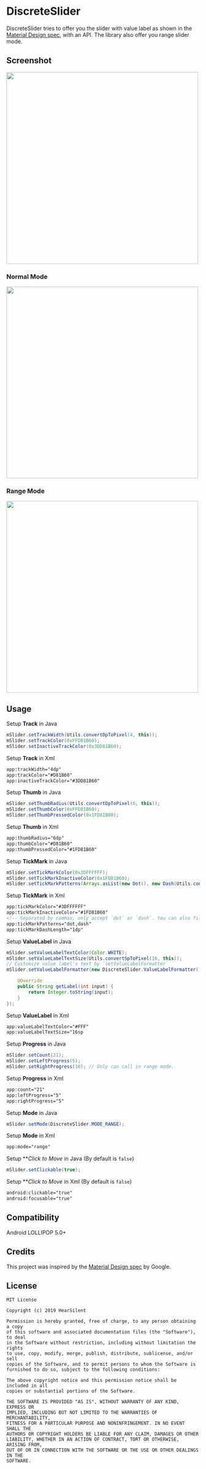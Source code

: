 # DiscreteSlider

DiscreteSlider tries to offer you the slider with value label as shown in the [Material Design spec](https://material.io/design/components/sliders.html), with an API. The library also offer you range slider mode.

## Screenshot
<img src="https://raw.githubusercontent.com/hearsilent/DiscreteSlider/master/screenshots/screenrecord.gif" height="500">

### Normal Mode
<img src="https://raw.githubusercontent.com/hearsilent/DiscreteSlider/master/screenshots/device-2019-04-10-215937.png" height="500">

### Range Mode
<img src="https://raw.githubusercontent.com/hearsilent/DiscreteSlider/master/screenshots/device-2019-04-10-215451.png" height="500">

## Usage
   
Setup **Track** in Java
```java
mSlider.setTrackWidth(Utils.convertDpToPixel(4, this));
mSlider.setTrackColor(0xFFD81B60);
mSlider.setInactiveTrackColor(0x3DD81B60);
```
   
Setup **Track** in Xml
```xml
app:trackWidth="4dp"
app:trackColor="#D81B60"
app:inactiveTrackColor="#3DD81B60"
```
   
Setup **Thumb** in Java
```java
mSlider.setThumbRadius(Utils.convertDpToPixel(6, this));
mSlider.setThumbColor(0xFFD81B60);
mSlider.setThumbPressedColor(0x1FD81B60);
```
   
Setup **Thumb** in Xml
```xml
app:thumbRadius="6dp"
app:thumbColor="#D81B60"
app:thumbPressedColor="#1FD81B60"
```
   
Setup **TickMark** in Java
```java
mSlider.setTickMarkColor(0x3DFFFFFF);
mSlider.setTickMarkInactiveColor(0x1FD81B60);
mSlider.setTickMarkPatterns(Arrays.asList(new Dot(), new Dash(Utils.convertDpToPixel(1, this))));
```
   
Setup **TickMark** in Xml
```xml
app:tickMarkColor="#3DFFFFFF"
app:tickMarkInactiveColor="#1FD81B60"
<!-- Separated by commas, only accept `dot` or `dash`. You can also fill in "dot,dash,dash"-->
app:tickMarkPatterns="dot,dash"
app:tickMarkDashLength="1dp"
```
   
Setup **ValueLabel** in Java
```java
mSlider.setValueLabelTextColor(Color.WHITE);
mSlider.setValueLabelTextSize(Utils.convertSpToPixel(16, this));
// Customize value label's text by `setValueLabelFormatter`
mSlider.setValueLabelFormatter(new DiscreteSlider.ValueLabelFormatter() {

    @Override
    public String getLabel(int input) {
        return Integer.toString(input);
    }
});
```

Setup **ValueLabel** in Xml
```xml
app:valueLabelTextColor="#FFF"
app:valueLabelTextSize="16sp
```
   
Setup **Progress** in Java
```java
mSlider.setCount(21);
mSlider.setLeftProgress(5);
mSlider.setRightProgress(10); // Only can call in range mode.
```
   
Setup **Progress** in Xml
```xml
app:count="21"
app:leftProgress="5"
app:rightProgress="5"
```
   
Setup **Mode** in Java
```java
mSlider.setMode(DiscreteSlider.MODE_RANGE);
```
   
Setup **Mode** in Xml
```xml
app:mode="range"
```
   
Setup ***Click to Move* in Java (By default is `false`)
```java
mSlider.setClickable(true);
```
   
Setup ***Click to Move* in Xml (By default is `false`)
```xml
android:clickable="true"
android:focusable="true"
```
   
## Compatibility

Android LOLLIPOP 5.0+

## Credits

This project was inspired by the [Material Design spec](https://material.io/design/components/sliders.html) by Google.

## License

    MIT License

    Copyright (c) 2019 HearSilent

    Permission is hereby granted, free of charge, to any person obtaining a copy
    of this software and associated documentation files (the "Software"), to deal
    in the Software without restriction, including without limitation the rights
    to use, copy, modify, merge, publish, distribute, sublicense, and/or sell
    copies of the Software, and to permit persons to whom the Software is
    furnished to do so, subject to the following conditions:

    The above copyright notice and this permission notice shall be included in all
    copies or substantial portions of the Software.

    THE SOFTWARE IS PROVIDED "AS IS", WITHOUT WARRANTY OF ANY KIND, EXPRESS OR
    IMPLIED, INCLUDING BUT NOT LIMITED TO THE WARRANTIES OF MERCHANTABILITY,
    FITNESS FOR A PARTICULAR PURPOSE AND NONINFRINGEMENT. IN NO EVENT SHALL THE
    AUTHORS OR COPYRIGHT HOLDERS BE LIABLE FOR ANY CLAIM, DAMAGES OR OTHER
    LIABILITY, WHETHER IN AN ACTION OF CONTRACT, TORT OR OTHERWISE, ARISING FROM,
    OUT OF OR IN CONNECTION WITH THE SOFTWARE OR THE USE OR OTHER DEALINGS IN THE
    SOFTWARE.
